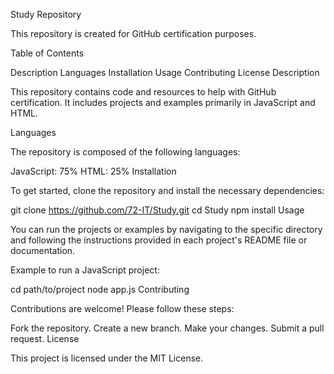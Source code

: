 Study Repository

This repository is created for GitHub certification purposes.

Table of Contents

Description
Languages
Installation
Usage
Contributing
License
Description

This repository contains code and resources to help with GitHub certification. It includes projects and examples primarily in JavaScript and HTML.

Languages

The repository is composed of the following languages:

JavaScript: 75%
HTML: 25%
Installation

To get started, clone the repository and install the necessary dependencies:

git clone https://github.com/72-IT/Study.git
cd Study
npm install
Usage

You can run the projects or examples by navigating to the specific directory and following the instructions provided in each project's README file or documentation.

Example to run a JavaScript project:

cd path/to/project
node app.js
Contributing

Contributions are welcome! Please follow these steps:

Fork the repository.
Create a new branch.
Make your changes.
Submit a pull request.
License

This project is licensed under the MIT License.
